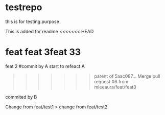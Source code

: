 # testrepo
this is for testing purpose

This is added for readme
<<<<<<< HEAD

feat feat 3feat 33
=======
feat 2
#commit by A
start to refeact A
>>>>>>> parent of 5aac087... Merge pull request #6 from mleeaura/feat/feat3

commited by B

Change from feat/test1 > change from feat/test2
